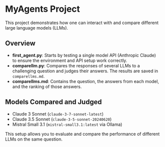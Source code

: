 # MyAgents Project

This project demonstrates how one can interact with and compare different large language models (LLMs).

## Overview

- **first_agent.py**: Starts by testing a single model API (Anthropic Claude) to ensure the environment and API setup work correctly.
- **comparellm.py**: Compares the responses of several LLMs to a challenging question and judges their answers. The results are saved in `comparellms.md`.
- **comparellms.md**: Contains the question, the answers from each model, and the ranking of those answers.

## Models Compared and Judged

- Claude 3 Sonnet (`claude-3-7-sonnet-latest`)
- Claude 3.5 Sonnet (`claude-3-5-sonnet-20240620`)
- Mistral Small 3.1 (`mistral-small3.1:latest` via Ollama)

This setup allows you to evaluate and compare the performance of different LLMs on the same question.
